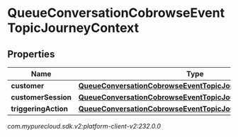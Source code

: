 # QueueConversationCobrowseEventTopicJourneyContext


## Properties

| Name | Type | Description | Notes |
| ------------ | ------------- | ------------- | ------------- |
| **customer** | [**QueueConversationCobrowseEventTopicJourneyCustomer**](QueueConversationCobrowseEventTopicJourneyCustomer) |  |  [optional] |
| **customerSession** | [**QueueConversationCobrowseEventTopicJourneyCustomerSession**](QueueConversationCobrowseEventTopicJourneyCustomerSession) |  |  [optional] |
| **triggeringAction** | [**QueueConversationCobrowseEventTopicJourneyAction**](QueueConversationCobrowseEventTopicJourneyAction) |  |  [optional] |




_com.mypurecloud.sdk.v2:platform-client-v2:232.0.0_
